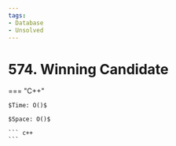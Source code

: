 ```yaml
---
tags:
- Database
- Unsolved
---
```



# 574. Winning Candidate

=== "C++"

    $Time: O()$

    $Space: O()$

    ``` c++
    ```